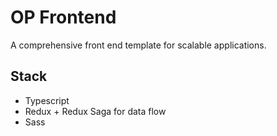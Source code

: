 # OP Frontend

A comprehensive front end template for scalable applications.

## Stack

- Typescript
- Redux + Redux Saga for data flow
- Sass
